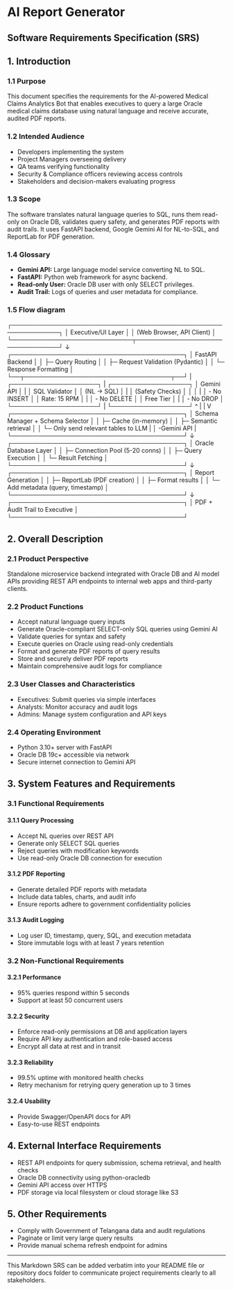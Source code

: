 # AI Report Generator

## Software Requirements Specification (SRS)

## 1. Introduction

### 1.1 Purpose  
This document specifies the requirements for the AI-powered Medical Claims Analytics Bot that enables executives to query a large Oracle medical claims database using natural language and receive accurate, audited PDF reports.

### 1.2 Intended Audience  
- Developers implementing the system  
- Project Managers overseeing delivery  
- QA teams verifying functionality  
- Security & Compliance officers reviewing access controls  
- Stakeholders and decision-makers evaluating progress

### 1.3 Scope  
The software translates natural language queries to SQL, runs them read-only on Oracle DB, validates query safety, and generates PDF reports with audit trails. It uses FastAPI backend, Google Gemini AI for NL-to-SQL, and ReportLab for PDF generation.

### 1.4 Glossary  
- **Gemini API:** Large language model service converting NL to SQL.  
- **FastAPI:** Python web framework for async backend.  
- **Read-only User:** Oracle DB user with only SELECT privileges.  
- **Audit Trail:** Logs of queries and user metadata for compliance.

### 1.5 Flow diagram

┌─────────────────────────────────────────────────────────────┐
│                     Executive/UI Layer                       │
│                  (Web Browser, API Client)                  │
└────────────────────────────┬────────────────────────────────┘
                             ↓
        ┌────────────────────────────────────────┐
        │      FastAPI Backend                   │
        │  ├─ Query Routing                      │
        │  ├─ Request Validation (Pydantic)      │
        │  └─ Response Formatting                │
        └──┬──────────────────────────────────┬──┘
                              |                
    ┌────────────────────┐    |     ┌──────────────────┐
    │   Gemini API       │    |     │  SQL Validator   │
    │   (NL → SQL)       │    |     │  (Safety Checks) │
    │                    │    |     │  - No INSERT     │
    │ Rate: 15 RPM       │    |     │  - No DELETE     │
    │ Free Tier          │    |     │  - No DROP       │
    └────────────────────┘    |     └──────────────────┘
           ^                  |
           |                  V
    ┌────────────────────────────────────────┐
    │   Schema Manager + Schema Selector     │
    │   ├─ Cache (in-memory)                 │
    │   ├─ Semantic retrieval                │
    │   └─ Only send relevant tables to LLM  |
    │   -Gemini API                          |
    └────────────────────────────────────────┘
           ↓
    ┌────────────────────────────────────────┐
    │   Oracle Database Layer                │
    │   ├─ Connection Pool (5-20 conns)      │
    │   ├─ Query Execution                   │
    │   └─ Result Fetching                   │
    └────────────────────────────────────────┘
           ↓
    ┌────────────────────────────────────────┐
    │   Report Generation                    │
    │   ├─ ReportLab (PDF creation)          │
    │   ├─ Format results                    │
    │   └─ Add metadata (query, timestamp)   │
    └────────────────────────────────────────┘
           ↓
    ┌────────────────────────────────────────┐
    │   PDF + Audit Trail to Executive       │
    └────────────────────────────────────────┘



## 2. Overall Description

### 2.1 Product Perspective  
Standalone microservice backend integrated with Oracle DB and AI model APIs providing REST API endpoints to internal web apps and third-party clients.

### 2.2 Product Functions  
- Accept natural language query inputs  
- Generate Oracle-compliant SELECT-only SQL queries using Gemini AI  
- Validate queries for syntax and safety  
- Execute queries on Oracle using read-only credentials  
- Format and generate PDF reports of query results  
- Store and securely deliver PDF reports  
- Maintain comprehensive audit logs for compliance

### 2.3 User Classes and Characteristics  
- Executives: Submit queries via simple interfaces  
- Analysts: Monitor accuracy and audit logs  
- Admins: Manage system configuration and API keys

### 2.4 Operating Environment  
- Python 3.10+ server with FastAPI  
- Oracle DB 19c+ accessible via network  
- Secure internet connection to Gemini API  

## 3. System Features and Requirements

### 3.1 Functional Requirements

#### 3.1.1 Query Processing  
- Accept NL queries over REST API  
- Generate only SELECT SQL queries  
- Reject queries with modification keywords  
- Use read-only Oracle DB connection for execution

#### 3.1.2 PDF Reporting  
- Generate detailed PDF reports with metadata  
- Include data tables, charts, and audit info  
- Ensure reports adhere to government confidentiality policies

#### 3.1.3 Audit Logging  
- Log user ID, timestamp, query, SQL, and execution metadata  
- Store immutable logs with at least 7 years retention

### 3.2 Non-Functional Requirements

#### 3.2.1 Performance  
- 95% queries respond within 5 seconds  
- Support at least 50 concurrent users

#### 3.2.2 Security  
- Enforce read-only permissions at DB and application layers  
- Require API key authentication and role-based access  
- Encrypt all data at rest and in transit

#### 3.2.3 Reliability  
- 99.5% uptime with monitored health checks  
- Retry mechanism for retrying query generation up to 3 times

#### 3.2.4 Usability  
- Provide Swagger/OpenAPI docs for API  
- Easy-to-use REST endpoints

## 4. External Interface Requirements

- REST API endpoints for query submission, schema retrieval, and health checks  
- Oracle DB connectivity using python-oracledb  
- Gemini API access over HTTPS  
- PDF storage via local filesystem or cloud storage like S3

## 5. Other Requirements

- Comply with Government of Telangana data and audit regulations  
- Paginate or limit very large query results  
- Provide manual schema refresh endpoint for admins  

---

This Markdown SRS can be added verbatim into your README file or repository docs folder to communicate project requirements clearly to all stakeholders.
